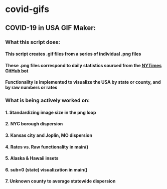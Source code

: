 # covid-gifs
## **COVID-19 in USA GIF Maker:**

### **What this script does**:
#### This script creates .gif files from a series of individual .png files
#### These .png files correspond to daily statistics sourced from the [NYTimes GitHub bot](https://github.com/nytimes/covid-19-data)
#### Functionality is implemented to visualize the USA by state or county, and by raw numbers or rates

### **What is being actively worked on**:
#### 1. Standardizing image size in the png loop
#### 2. NYC borough dispersion
#### 3. Kansas city and Joplin, MO dispersion
#### 4. Rates vs. Raw functionality in main()
#### 5. Alaska & Hawaii insets
#### 6. sub=0 (state) visualization in main()
#### 7. Unknown county to average statewide dispersion

